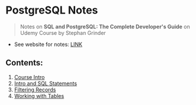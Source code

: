 # PostgreSQL Notes

> Notes on **SQL and PostgreSQL: The Complete Developer's Guide** on Udemy Course by Stephan Grinder

- See website for notes: [LINK](https://kellen-linse.github.io/PostgreSQL_Notes/)

## Contents:

1. [Course Intro](0_Course_Intro/index.md)
2. [Intro and SQL Statements](1_Intro_and_SQL_Statements/index.md)
3. [Filtering Records](./2_Filtering_Records/index.md)
4. [Working with Tables](3_Working_with_Tables/index.md)
